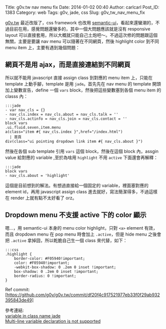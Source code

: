 Title: g0v.tw nav menu fix
Date: 2014-01-02 00:40
Author: carlcarl
Post_ID: 1383
Category: web
Tags: g0v, jade, css
Slug: g0v_tw_nav_menu_fix


[g0v.tw] 最近改版了，css framework 也改用 [semantic-ui]，看起來還蠻潮的，不過目前在用，感覺問題還蠻多的，其中一個大問題應該就是沒有 responsive layout 可以直接套用，所以大概就只能自己土炮吧～。不過這次修的問題跟這個無關，主要是要讓 nav menu 可以隨著在不同網頁，然後 highlight color 到不同 menu item 上，主要有遇到幾個問題：

## 網頁不是用 ajax，而是直接連結到不同網頁
所以就不能用 javascript 直接 assign class 到對應的 menu item 上，只能在 template 上動手腳，template 是用 `jade`。首先先在 nav menu 的 template 開頭加上變數宣告，define 一個 `vars` block，然後把這些變數塞到各個 menu item 的 classs 內：

    :::jade
    - var nav_cls = {}
    - nav_cls.index = nav_cls.about = nav_cls.talk = ''
    - nav_cls.actinfo = nav_cls.join = nav_cls.contact = ''
    block vars
    .ui.fluid.seven.item.menu
    a(class="item #{ nav_cls.index }",href="/index.html")
      | 首頁
    div(class="ui pointing dropdown link item #{ nav_cls.about }")


然後在各個 sub template 引用 `vars` 這個 block，然後在這個 block 內，assgin value 給對應的 variable ,至於為啥用 `highlight` 不用 `active` 下面還會再解釋：

    :::jade
    block vars
    - nav_cls.about = 'highlight'

這個是目前想到的解法。有想過直接給一個固定的 variable，裡面塞對應的 element id，再用 javascript assign class 進去就好，寫法簡潔得多，不過這樣在 render 上就有點不太好看了 orz。

## Dropdown menu 不支援 active 下的 color 顯示
嗯...，用 semantic-ui 本身的 menu color highlight，只對 `<a>` element 有效，而且 dropdown menu 在 pop  menu 時會加上 `.active`，但是 hide menu 之後會把 `.active` 拿掉囧，所以乾脆自己生一個 class 來代替，如下：

    :::css
    .highlight {
	    border-color: #F05940!important;
	    color: #F05940!important;
	    -webkit-box-shadow: 0 .2em 0 inset !important;
	    box-shadow: 0 .2em 0 inset !important;
	    border-radius: 0 !important;
    }

Ref commit: [https://github.com/g0v/g0v.tw/commit/df20f4c917521977eb33f0f29ab932395843de49]

參考連結:  
[variable in class name jade]  
[Multi-line variable declaration is not supported]  

[g0v.tw]: http://g0v.tw
[semantic-ui]: http://semantic-ui.com
[https://github.com/g0v/g0v.tw/commit/df20f4c917521977eb33f0f29ab932395843de49]: https://github.com/g0v/g0v.tw/commit/df20f4c917521977eb33f0f29ab932395843de49
[variable in class name jade]: http://stackoverflow.com/questions/13668881/variable-in-class-name-jade
[Multi-line variable declaration is not supported]: https://github.com/visionmedia/jade/issues/698

